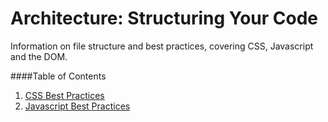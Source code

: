 # Architecture: Structuring Your Code

Information on file structure and best practices, covering CSS, Javascript and the DOM.

####Table of Contents

1. [CSS Best Practices](https://github.com/heron2014/Architect/blob/master/css-best-practices.md)
2. [Javascript Best Practices](https://github.com/heron2014/Architect/blob/master/javascript-best-practices.md)
